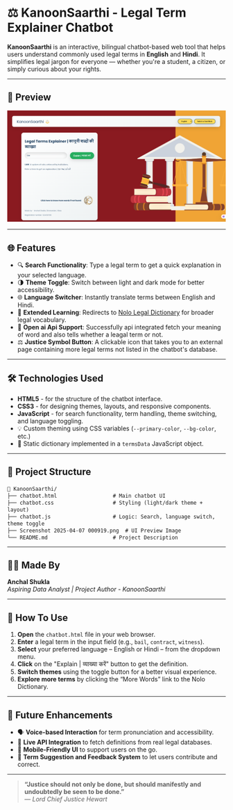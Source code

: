 # ⚖️ KanoonSaarthi - Legal Term Explainer Chatbot

**KanoonSaarthi** is an interactive, bilingual chatbot-based web tool that helps users understand commonly used legal terms in **English** and **Hindi**. It simplifies legal jargon for everyone — whether you're a student, a citizen, or simply curious about your rights.

---

## 📸 Preview

![Chatbot Preview](image/Screenshot%202025-04-07%20000919.png)

---

## 🌐 Features

- 🔍 **Search Functionality**: Type a legal term to get a quick explanation in your selected language.
- 🌗 **Theme Toggle**: Switch between light and dark mode for better accessibility.
- 🌐 **Language Switcher**: Instantly translate terms between English and Hindi.
- 📖 **Extended Learning**: Redirects to [Nolo Legal Dictionary](https://dictionary.nolo.com/) for broader legal vocabulary.
- 🧠 **Open ai Api Support**: Successfully api integrated fetch your meaning of word and also tells whether a leagal term or not.
- ⚖️ **Justice Symbol Button**: A clickable icon that takes you to an external page containing more legal terms not listed in the chatbot's database.

---

## 🛠️ Technologies Used

- **HTML5** - for the structure of the chatbot interface.
- **CSS3** - for designing themes, layouts, and responsive components.
- **JavaScript** - for search functionality, term handling, theme switching, and language toggling.
- 💡 Custom theming using CSS variables (`--primary-color`, `--bg-color`, etc.)
- 🧠 Static dictionary implemented in a `termsData` JavaScript object.

---

## 📁 Project Structure

```plaintext
📁 KanoonSaarthi/
├── chatbot.html                  # Main chatbot UI
├── chatbot.css                   # Styling (light/dark theme + layout)
├── chatbot.js                    # Logic: Search, language switch, theme toggle
├── Screenshot 2025-04-07 000919.png  # UI Preview Image
└── README.md                     # Project Description
```
---

## 👩‍💻 Made By

**Anchal Shukla**  
*Aspiring Data Analyst | Project Author - KanoonSaarthi*

---

## 🎯 How To Use

1. **Open** the `chatbot.html` file in your web browser.  
2. **Enter** a legal term in the input field (e.g., `bail`, `contract`, `witness`).  
3. **Select** your preferred language – English or Hindi – from the dropdown menu.  
4. **Click** on the "Explain | व्याख्या करें" button to get the definition.  
5. **Switch themes** using the toggle button for a better visual experience.  
6. **Explore more terms** by clicking the “More Words” link to the Nolo Dictionary.  

---

## 🚀 Future Enhancements

- 🗣️ **Voice-based Interaction** for term pronunciation and accessibility.  
- 🔌 **Live API Integration** to fetch definitions from real legal databases.  
- 📲 **Mobile-Friendly UI** to support users on the go.  
- 📝 **Term Suggestion and Feedback System** to let users contribute and correct.  

---

> **“Justice should not only be done, but should manifestly and undoubtedly be seen to be done.”**  
> — *Lord Chief Justice Hewart*
